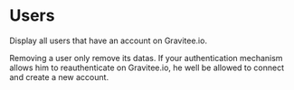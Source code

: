 # Users

Display all users that have an account on Gravitee.io.

Removing a user only remove its datas.
If your authentication mechanism allows him to reauthenticate on Gravitee.io, he well be allowed to connect and create a new account.